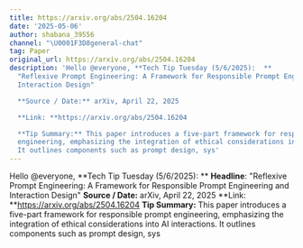 ```yaml
---
title: https://arxiv.org/abs/2504.16204
date: '2025-05-06'
author: shabana_39556
channel: "\U0001F3D8general-chat"
tag: Paper
original_url: https://arxiv.org/abs/2504.16204
description: 'Hello @everyone, **Tech Tip Tuesday (5/6/2025):  **                           **Headline**:
  "Reflexive Prompt Engineering: A Framework for Responsible Prompt Engineering and
  Interaction Design"

  **Source / Date:** arXiv, April 22, 2025

  **Link: **https://arxiv.org/abs/2504.16204

  **Tip Summary:** This paper introduces a five-part framework for responsible prompt
  engineering, emphasizing the integration of ethical considerations into AI interactions.
  It outlines components such as prompt design, sys'
---
```


Hello @everyone, **Tech Tip Tuesday (5/6/2025):  **                           **Headline**: "Reflexive Prompt Engineering: A Framework for Responsible Prompt Engineering and Interaction Design"
**Source / Date:** arXiv, April 22, 2025
**Link: **https://arxiv.org/abs/2504.16204
**Tip Summary:** This paper introduces a five-part framework for responsible prompt engineering, emphasizing the integration of ethical considerations into AI interactions. It outlines components such as prompt design, sys